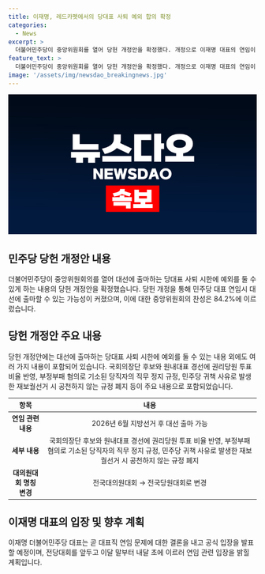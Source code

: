 ```yaml
---
title: 이재명, 레드카펫에서의 당대표 사퇴 예외 합의 확정
categories:
  - News
excerpt: >
  더불어민주당이 중앙위원회를 열어 당헌 개정안을 확정했다. 개정으로 이재명 대표의 연임이 가능해지며, 대선 출마도 가능해졌다. 당헌 개정안은 84.2% 찬성을 받아 가결되었고, 특별한 경우에는 사퇴 시한을 달리 정할 수 있는 조항이 추가되었다. 이에 따라 이 대표는 이달 말 또는 내달 초 연임 관련 입장을 밝힐 계획이며, 대표직 사퇴 후 대선에 도전할 가능성도 높아졌다.
feature_text: >
  더불어민주당이 중앙위원회를 열어 당헌 개정안을 확정했다. 개정으로 이재명 대표의 연임이 가능해지며, 대선 출마도 가능해졌다. 당헌 개정안은 84.2% 찬성을 받아 가결되었고, 특별한 경우에는 사퇴 시한을 달리 정할 수 있는 조항이 추가되었다. 이에 따라 이 대표는 이달 말 또는 내달 초 연임 관련 입장을 밝힐 계획이며, 대표직 사퇴 후 대선에 도전할 가능성도 높아졌다.
image: '/assets/img/newsdao_breakingnews.jpg'
---
```


<p><img src="/assets/img/newsdao_breakingnews.jpg" alt="koreaapp 속보" /></p>

<h2 data-ke-size="size26">민주당 당헌 개정안 내용</h2>

<p data-ke-size="size16">더불어민주당이 중앙위원회의를 열어 대선에 출마하는 당대표 사퇴 시한에 예외를 둘 수 있게 하는 내용의 당헌 개정안을 확정했습니다. 당헌 개정을 통해 민주당 대표 연임시 대선에 출마할 수 있는 가능성이 커졌으며, 이에 대한 중앙위원회의 찬성은 84.2%에 이르렀습니다.</p>

<h2 data-ke-size="size26">당헌 개정안 주요 내용</h2>

<p data-ke-size="size16">당헌 개정안에는 대선에 출마하는 당대표 사퇴 시한에 예외를 둘 수 있는 내용 외에도 여러 가지 내용이 포함되어 있습니다. 국회의장단 후보와 원내대표 경선에 권리당원 투표 비율 반영, 부정부패 혐의로 기소된 당직자의 직무 정지 규정, 민주당 귀책 사유로 발생한 재보궐선거 시 공천하지 않는 규정 폐지 등이 주요 내용으로 포함되었습니다.</p>

<table>
<thead>
<tr>
<th>항목</th>
<th>내용</th>
</tr>
</thead>
<tbody>
<tr>
<td style="text-align: center; height: 17px;"><b>연임 관련 내용</b></td>
<td style="text-align: center; height: 17px;">2026년 6월 지방선거 후 대선 출마 가능</td>
</tr>
<tr>
<td style="text-align: center; height: 17px;"><b>세부 내용</b></td>
<td style="text-align: center; height: 17px;">국회의장단 후보와 원내대표 경선에 권리당원 투표 비율 반영, 부정부패 혐의로 기소된 당직자의 직무 정지 규정, 민주당 귀책 사유로 발생한 재보궐선거 시 공천하지 않는 규정 폐지</td>
</tr>
<tr>
<td style="text-align: center; height: 17px;"><b>대의원대회 명칭 변경</b></td>
<td style="text-align: center; height: 17px;">전국대의원대회 → 전국당원대회로 변경</td>
</tr>
</tbody>
</table>

<h2 data-ke-size="size26">이재명 대표의 입장 및 향후 계획</h2>

<p data-ke-size="size16">이재명 더불어민주당 대표는 곧 대표직 연임 문제에 대한 결론을 내고 공식 입장을 발표할 예정이며, 전당대회를 앞두고 이달 말부터 내달 초에 이르러 연임 관련 입장을 밝힐 계획입니다.</p>

